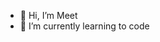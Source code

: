 - 👋 Hi, I’m Meet
- 🌱 I’m currently learning to code


<!---
PrabhmeetSinghh/PrabhmeetSinghh is a ✨ special ✨ repository because its `README.md` (this file) appears on your GitHub profile.
You can click the Preview link to take a look at your changes.
--->
